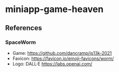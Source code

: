 # miniapp-game-heaven

## References

### SpaceWorm

* Game: https://github.com/dancramp/js13k-2021
* Favicon: https://favicon.io/emoji-favicons/worm/
* Logo: DALL·E https://labs.openai.com/
